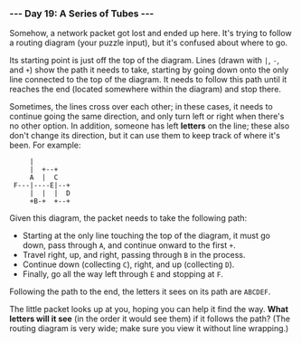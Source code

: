 ### --- Day 19: A Series of Tubes ---

Somehow, a network packet got lost and ended up here. It's trying to follow
a routing diagram (your puzzle input), but it's confused about where to go.

Its starting point is just off the top of the diagram. Lines (drawn with `|`,
`-`, and `+`) show the path it needs to take, starting by going down onto the
only line connected to the top of the diagram. It needs to follow this path
until it reaches the end (located somewhere within the diagram) and stop
there.

Sometimes, the lines cross over each other; in these cases, it needs to
continue going the same direction, and only turn left or right when there's
no other option. In addition, someone has left **letters** on the line; these
also don't change its direction, but it can use them to keep track of where
it's been. For example:

```
     |
     |  +--+
     A  |  C
 F---|----E|--+
     |  |  |  D
     +B-+  +--+
```

Given this diagram, the packet needs to take the following path:

- Starting at the only line touching the top of the diagram, it must go
  down, pass through `A`, and continue onward to the first `+`.
- Travel right, up, and right, passing through `B` in the process.
- Continue down (collecting `C`), right, and up (collecting `D`).
- Finally, go all the way left through `E` and stopping at `F`.

Following the path to the end, the letters it sees on its path are `ABCDEF`.

The little packet looks up at you, hoping you can help it find the way.
**What letters will it see** (in the order it would see them) if it follows the
path? (The routing diagram is very wide; make sure you view it without line
wrapping.)
